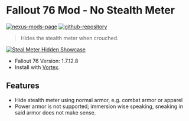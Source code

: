# Fallout 76 Mod - No Stealth Meter

[![nexus-mods-page](https://img.shields.io/badge/Nexus%20Mod-No%20Stealth%20Meter%20-orange?style=flat-square&logo=spinrilla)](https://www.nexusmods.com/fallout76/mods/1070)
[![github-repository](https://img.shields.io/badge/GitHub-Repository-green?style=flat-square&logo=github)](https://github.com/rdok/fallout76_mod_no_stealth_meter)

> Hides the stealth meter when crouched.

[![Steal Meter Hidden Showcase](https://raw.githubusercontent.com/rdok/fallout76_mod_no_stealth_meter/main/documentation/stealth_meter_hidden_showcase.webp)](https://www.nexusmods.com/fallout76/mods/1070)

- Fallout 76 Version: 1.7.12.8
- Install with [Vortex](https://www.nexusmods.com/about/vortex/).

## Features

- Hide stealth meter using normal armor, e.g. combat armor or apparel
- Power armor is not supported; immersion wise speaking, sneaking in said armor does not make sense.
